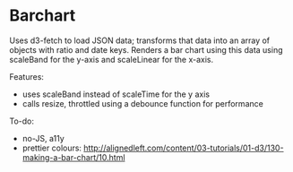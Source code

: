 # Barchart

Uses d3-fetch to load JSON data; transforms that data into an array of objects with ratio and date keys. Renders a bar chart using this data using scaleBand for the y-axis and scaleLinear for the x-axis.

Features: 
* uses scaleBand instead of scaleTime for the y axis
* calls resize, throttled using a debounce function for performance

To-do: 
* no-JS, a11y
* prettier colours: http://alignedleft.com/content/03-tutorials/01-d3/130-making-a-bar-chart/10.html